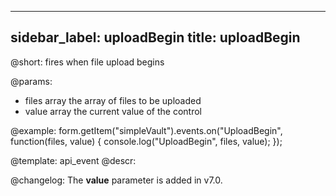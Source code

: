 
---
sidebar_label: uploadBegin
title: uploadBegin
---          

@short: fires when file upload begins
 

@params:
- files      array      the array of files to be uploaded
- value     array     the current value of the control 


@example:
form.getItem("simpleVault").events.on("UploadBegin", function(files, value) {
    console.log("UploadBegin", files, value);
});


@template: api_event
@descr:

@changelog:
The **value** parameter is added in v7.0.